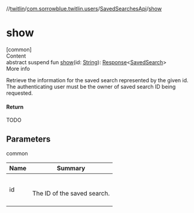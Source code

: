 //[twitlin](../../index.md)/[com.sorrowblue.twitlin.users](../index.md)/[SavedSearchesApi](index.md)/[show](show.md)



# show  
[common]  
Content  
abstract suspend fun [show](show.md)(id: [String](https://kotlinlang.org/api/latest/jvm/stdlib/kotlin/-string/index.html)): [Response](../../com.sorrowblue.twitlin.client/-response/index.md)<[SavedSearch](../-saved-search/index.md)>  
More info  


Retrieve the information for the saved search represented by the given id. The authenticating user must be the owner of saved search ID being requested.



#### Return  


TODO



## Parameters  
  
common  
  
|  Name|  Summary| 
|---|---|
| <a name="com.sorrowblue.twitlin.users/SavedSearchesApi/show/#kotlin.String/PointingToDeclaration/"></a>id| <a name="com.sorrowblue.twitlin.users/SavedSearchesApi/show/#kotlin.String/PointingToDeclaration/"></a><br><br>The ID of the saved search.<br><br>
  
  



